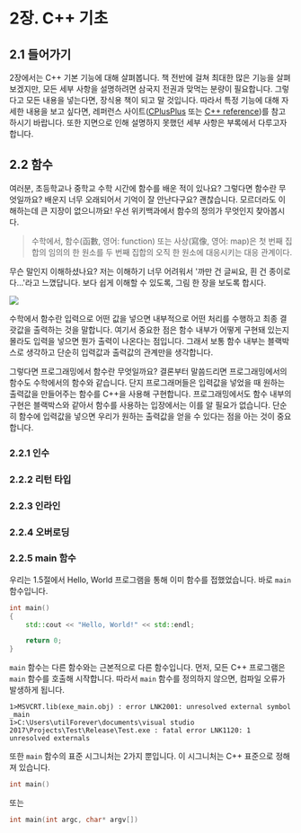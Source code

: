 # 2장. C++ 기초

## 2.1 들어가기

2장에서는 C++ 기본 기능에 대해 살펴봅니다.
책 전반에 걸쳐 최대한 많은 기능을 살펴보겠지만, 모든 세부 사항을 설명하려면 삼국지 전권과 맞먹는 분량이 필요합니다.
그렇다고 모든 내용을 넣는다면, 장식용 책이 되고 말 것입니다.
따라서 특정 기능에 대해 자세한 내용을 보고 싶다면, 레퍼런스 사이트([CPlusPlus](http://www.cplusplus.com) 또는 [C++ reference](http://en.cppreference.com))를 참고하시기 바랍니다.
또한 지면으로 인해 설명하지 못했던 세부 사항은 부록에서 다루고자 합니다.

## 2.2 함수

여러분, 초등학교나 중학교 수학 시간에 함수를 배운 적이 있나요? 그렇다면 함수란 무엇일까요? 배운지 너무 오래되어서 기억이 잘 안난다구요?
괜찮습니다. 모르더라도 이해하는데 큰 지장이 없으니까요! 우선 위키백과에서 함수의 정의가 무엇인지 찾아봅시다.

> 수학에서, 함수(函數, 영어: function) 또는 사상(寫像, 영어: map)은 첫 번째 집합의 임의의 한 원소를 두 번째 집합의 오직 한 원소에 대응시키는 대응 관계이다.

무슨 말인지 이해하셨나요? 저는 이해하기 너무 어려워서 '까만 건 글씨요, 흰 건 종이로다...'라고 느꼈답니다. 보다 쉽게 이해할 수 있도록, 그림 한 장을 보도록 합시다.

<img src="https://github.com/utilForever/ModernCppCookbook/blob/master/Resources/2-1.png">

수학에서 함수란 입력으로 어떤 값을 넣으면 내부적으로 어떤 처리를 수행하고 최종 결괏값을 출력하는 것을 말합니다.
여기서 중요한 점은 함수 내부가 어떻게 구현돼 있는지 몰라도 입력을 넣으면 뭔가 출력이 나온다는 점입니다. 그래서 보통 함수 내부는 블랙박스로 생각하고 단순히 입력값과 출력값의 관계만을 생각합니다.

그렇다면 프로그래밍에서 함수란 무엇일까요? 결론부터 말씀드리면 프로그래밍에서의 함수도 수학에서의 함수와 같습니다.
단지 프로그래머들은 입력값을 넣었을 때 원하는 출력값을 만들어주는 함수를 C++을 사용해 구현합니다.
프로그래밍에서도 함수 내부의 구현은 블랙박스와 같아서 함수를 사용하는 입장에서는 이를 알 필요가 없습니다.
단순히 함수에 입력값을 넣으면 우리가 원하는 출력값을 얻을 수 있다는 점을 아는 것이 중요합니다.

### 2.2.1 인수

### 2.2.2 리턴 타입

### 2.2.3 인라인

### 2.2.4 오버로딩

### 2.2.5 main 함수

우리는 1.5절에서 Hello, World 프로그램을 통해 이미 함수를 접했었습니다. 바로 ```main``` 함수입니다.

```C++
int main()
{
    std::cout << "Hello, World!" << std::endl;

    return 0;
}
```

```main``` 함수는 다른 함수와는 근본적으로 다른 함수입니다.
먼저, 모든 C++ 프로그램은 ```main``` 함수를 호출해 시작합니다.
따라서 ```main``` 함수를 정의하지 않으면, 컴파일 오류가 발생하게 됩니다.

```
1>MSVCRT.lib(exe_main.obj) : error LNK2001: unresolved external symbol _main
1>C:\Users\utilForever\documents\visual studio 2017\Projects\Test\Release\Test.exe : fatal error LNK1120: 1 unresolved externals
```

또한 ```main``` 함수의 표준 시그니처는 2가지 뿐입니다. 이 시그니처는 C++ 표준으로 정해져 있습니다.

```C++
int main()
```

또는

```C++
int main(int argc, char* argv[])
```